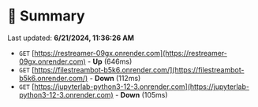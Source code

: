 # 📖 Summary
Last updated: **6/21/2024, 11:36:26 AM**

- `GET` [https://restreamer-09gx.onrender.com](https://restreamer-09gx.onrender.com) - **Up** (646ms)
- `GET` [https://filestreambot-b5k6.onrender.com/](https://filestreambot-b5k6.onrender.com/) - **Down** (112ms)
- `GET` [https://jupyterlab-python3-12-3.onrender.com](https://jupyterlab-python3-12-3.onrender.com) - **Down** (105ms)
